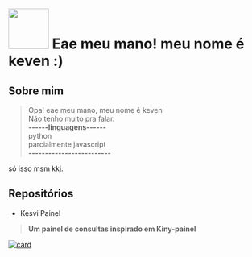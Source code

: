 

# <img src="https://user-images.githubusercontent.com/64850377/133505344-296d1252-2314-4f52-84d0-e044ef38848d.jpg" width="80" height="80" /> Eae meu mano! meu nome é keven :)



## Sobre mim
> Opa! eae meu mano, meu nome é keven<br>
Não tenho muito pra falar.<br>
**------linguagens------**<br>
python<br>
parcialmente javascript<br>
**-------------------------**<br>





só isso msm kkj.

## Repositórios
- Kesvi Painel
> **Um painel de consultas inspirado em Kiny-painel**

[![card](https://github-readme-stats.vercel.app/api/pin/?username=keven6r738882&repo=kesvipainel)](https://github.com/keven6r738882/kesvipainel)





